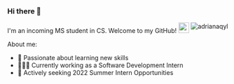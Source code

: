### Hi there 👋

<!--
**AdrianaQyL/AdrianaQyL** is a ✨ _special_ ✨ repository because its `README.md` (this file) appears on your GitHub profile.

Here are some ideas to get you started:

- 🔭 I’m currently working on ...
- 🌱 I’m currently learning ...
- 👯 I’m looking to collaborate on ...
- 🤔 I’m looking for help with ...
- 💬 Ask me about ...
- 📫 How to reach me: ...
- 😄 Pronouns: ...
- ⚡ Fun fact: ...
-->

<img align="right" src="https://github-readme-stats.vercel.app/api/top-langs?username=adrianaqyl&show_icons=true&locale=en&layout=compact" alt="adrianaqyl"/>

I'm an incoming MS student in CS. Welcome to my GitHub!  <img src="https://emoji.slack-edge.com/TKC7SJ03D/blob-excited/c421dde9164a6fe0.gif" width=24>

About me:

- 🌱 Passionate about learning new skills
- 👩🏻‍💻 Currently working as a Software Development Intern
- 🧐 Actively seeking 2022 Summer Intern Opportunities
